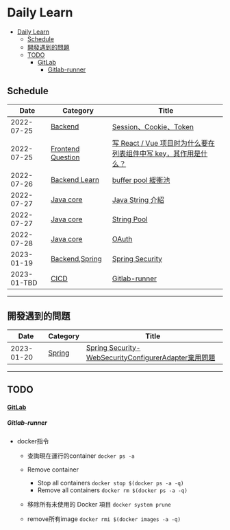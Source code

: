 # Daily Learn

- [Daily Learn](#daily-learn)
  - [Schedule](#schedule)
  - [開發遇到的問題](#開發遇到的問題)
  - [TODO](#todo)
      - [GitLab](#gitlab)
        - [Gitlab-runner](#gitlab-runner)

## Schedule

| Date        | Category                              | Title                                                                           |
| ----------- | ------------------------------------- | ------------------------------------------------------------------------------- |
| 2022-07-25  | [Backend](#Backend)                   | [Session、Cookie、Token](./backend/core/core.md#Session-Cookie-Token)           |
| 2022-07-25  | [Frontend Question](#Frontend)        | [写 React / Vue 项目时为什么要在列表组件中写 key，其作用是什么？](#backend_q_1) |
| 2022-07-26  | [Backend Learn](#Backend-Learn)       | [buffer pool 緩衝池](./backend/java/core.md#backend_java_core_buffer_pool)      |
| 2022-07-27  | [Java core](./backend/java/core.md)   | [Java String 介紹](./backend/java/core.md#backend_java_core_string_intro)       |
| 2022-07-27  | [Java core](./backend/java/core.md)   | [String Pool](./backend/java/core.md#backend_java_core_string_pool)             |
| 2022-07-28  | [Java core](./backend/java/core.md)   | [OAuth](#OAuth)                                                                 |
| 2023-01-19  | [Backend](#Backend),[Spring](#Spring) | [Spring Security](#Spring_Security)                                             |
| 2023-01-TBD | [CICD](#CICD)                         | [Gitlab-runner](#)                                                              |

---

## 開發遇到的問題

| Date       | Category          | Title                                                                                                                      |
| ---------- | ----------------- | -------------------------------------------------------------------------------------------------------------------------- |
| 2023-01-20 | [Spring](#spring) | [Spring Security-WebSecurityConfigurerAdapter棄用問題](backend/java/spring/devlog.md#websecurityconfigureradapter棄用問題) |


---

## TODO

#### [GitLab](#gitlab)

##### Gitlab-runner

- docker指令
  - 查詢現在運行的container
        ```docker ps -a```

  - Remove container
    - Stop all containers
     ```docker stop $(docker ps -a -q)```
    - Remove all containers
     ```docker rm $(docker ps -a -q)```

  - 移除所有未使用的 Docker 項目
        ```docker system prune```

  - remove所有image
        ```docker rmi $(docker images -a -q)```
